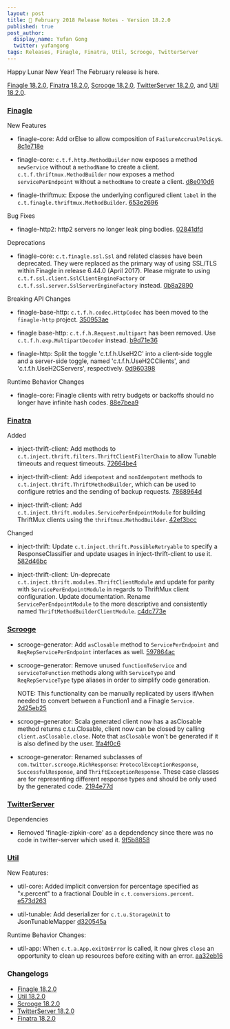 ```yaml
---
layout: post
title: 🏮 February 2018 Release Notes - Version 18.2.0
published: true
post_author:
  display_name: Yufan Gong
  twitter: yufangong
tags: Releases, Finagle, Finatra, Util, Scrooge, TwitterServer
---
```


Happy Lunar New Year! The February release is here.

[Finagle 18.2.0][finagle], [Finatra 18.2.0][finatra], [Scrooge 18.2.0][scrooge], [TwitterServer 18.2.0][twitterserver], and [Util 18.2.0][util].

### [Finagle](https://github.com/twitter/finagle/) ###

New Features

  * finagle-core: Add orElse to allow composition of `FailureAccrualPolicy`s.
    [8c1e718e](https://github.com/twitter/finagle/commit/8c1e718e9b724afbe07e7ecf995eb72b7f6650d1)

  * finagle-core: `c.t.f.http.MethodBuilder` now exposes a method `newService` without a
    `methodName` to create a client. `c.t.f.thriftmux.MethodBuilder` now exposes a
    method `servicePerEndpoint` without a `methodName` to create a client. [d8e010d6](https://github.com/twitter/finagle/commit/d8e010d6f0d4c0bc64e5628b4832ca148212e8b8)

  * finagle-thriftmux: Expose the underlying configured client `label` in the
    `c.t.finagle.thriftmux.MethodBuilder`. [653e2696](https://github.com/twitter/finagle/commit/653e2696b424adc27c5fe67d0479cb896b31fdbd)

Bug Fixes

  * finagle-http2: http2 servers no longer leak ping bodies. [02841dfd](https://github.com/twitter/finagle/commit/02841dfd3022470f0a0c7b5866cfa1c2efcbc61c)

Deprecations

  * finagle-core: `c.t.finagle.ssl.Ssl` and related classes have been
    deprecated. They were replaced as the primary way of using SSL/TLS
    within Finagle in release 6.44.0 (April 2017). Please migrate to using
    `c.t.f.ssl.client.SslClientEngineFactory` or
    `c.t.f.ssl.server.SslServerEngineFactory` instead. [0b8a2890](https://github.com/twitter/finagle/commit/0b8a2890a175d7ab5983683953c25db6038a0698)

Breaking API Changes

  * finagle-base-http: `c.t.f.h.codec.HttpCodec` has been moved to the `finagle-http`
    project. [350953ae](https://github.com/twitter/finagle/commit/350953aee0c6cae3a550cdf34bc1a30c4bfc5beb)

  * finagle base-http: `c.t.f.h.Request.multipart` has been removed.
    Use `c.t.f.h.exp.MultipartDecoder` instead. [b9d71e36](https://github.com/twitter/finagle/commit/b9d71e36b64eaced148a5da48eb200b0a5725c88)

  * finagle-http: Split the toggle 'c.t.f.h.UseH2C' into a client-side toggle and a
    server-side toggle, named 'c.t.f.h.UseH2CClients', and 'c.t.f.h.UseH2CServers',
    respectively.  [0d960398](https://github.com/twitter/finagle/commit/0d960398d63e362c0296798a59a6c7854ba1ac70)

Runtime Behavior Changes

  * finagle-core: Finagle clients with retry budgets or backoffs should no
    longer have infinite hash codes. [88e7bea9](https://github.com/twitter/finagle/commit/88e7bea9bf29bc5fed3207782bf82b25bf869c4a)


### [Finatra](https://github.com/twitter/finatra/) ###

Added

* inject-thrift-client: Add methods to `c.t.inject.thrift.filters.ThriftClientFilterChain` to allow
  Tunable timeouts and request timeouts. [72664be4](https://github.com/twitter/finatra/commit/72664be4439da4425dfe63fa325f4c1ebbc5bf4b)

* inject-thrift-client: Add `idempotent` and `nonIdempotent` methods to
  `c.t.inject.thrift.ThriftMethodBuilder`, which can be used to configure retries and the sending of
  backup requests. [7868964d](https://github.com/twitter/finatra/commit/7868964d223656f4e2b2ab738c835f45e30add76)

* inject-thrift-client: Add `c.t.inject.thrift.modules.ServicePerEndpointModule` for
  building ThriftMux clients using the `thriftmux.MethodBuilder`. [42ef3bcc](https://github.com/twitter/finatra/commit/42ef3bcc1ad8fcda877245554ceb4c3ffcd348c8)

Changed

* inject-thrift: Update `c.t.inject.thrift.PossibleRetryable` to specify a ResponseClassifier
  and update usages in inject-thrift-client to use it. [582d46bc](https://github.com/twitter/finatra/commit/582d46bc3d79a12789c208974ab197c02748615b)

* inject-thrift-client: Un-deprecate `c.t.inject.thrift.modules.ThriftClientModule`
  and update for parity with `ServicePerEndpointModule` in regards to ThriftMux
  client configuration. Update documentation. Rename `ServicePerEndpointModule` to
  the more descriptive and consistently named `ThriftMethodBuilderClientModule`.
  [c4dc773e](https://github.com/twitter/finatra/commit/c4dc773e401d5e8d4d2bd3d7259ee86d47020d32)

### [Scrooge](https://github.com/twitter/scrooge/) ###

- scrooge-generator: Add `asClosable` method to `ServicePerEndpoint` and
  `ReqRepServicePerEndpoint` interfaces as well. [597864ac](https://github.com/twitter/scrooge/commit/597864aca641419b43cb4c32201a063439c5991c)

- scrooge-generator: Remove unused `functionToService` and `serviceToFunction`
  methods along with `ServiceType` and `ReqRepServiceType` type aliases in
  order to simplify code generation.

  NOTE: This functionality can be manually replicated by users if/when needed
  to convert between a Function1 and a Finagle `Service`. [2d25eb25](https://github.com/twitter/scrooge/commit/2d25eb25fc91d7ad3688377dd86330a42799c8c3)

- scrooge-generator: Scala generated client now has a asClosable method returns c.t.u.Closable,
  client now can be closed by calling `client.asClosable.close`. Note that `asClosable` won't be
  generated if it is also defined by the user. [1fa4f0c6](https://github.com/twitter/scrooge/commit/1fa4f0c6df334b1bcca71fe53683ee15f4aa5cc5)

- scrooge-generator: Renamed subclasses of `com.twitter.scrooge.RichResponse`:
  `ProtocolExceptionResponse`, `SuccessfulResponse`, and `ThriftExceptionResponse`.
  These case classes are for representing different response types and should be only
  used by the generated code. [2194e77d](https://github.com/twitter/scrooge/commit/2194e77d733d464d835073a5ca03fb368d59cbcf)


### [TwitterServer](https://github.com/twitter/twitter-server/) ###

Dependencies

  * Removed 'finagle-zipkin-core' as a depdendency since there was no
    code in twitter-server which used it. [9f5b8858](https://github.com/twitter/twitter-server/commit/9f5b885852e1afee978af55ce3aa74231d27a8f7)


### [Util](https://github.com/twitter/util/) ###

New Features:

  * util-core: Added implicit conversion for percentage specified as "x.percent"
    to a fractional Double in `c.t.conversions.percent`. [e573d263](https://github.com/twitter/util/commit/e573d263788271d3ab6094361f7c2fe4528d66a2)

  * util-tunable: Add deserializer for `c.t.u.StorageUnit` to JsonTunableMapper
    [d320545a](https://github.com/twitter/util/commit/d320545a8537d59050a7db988d54b589dcdf701c)

Runtime Behavior Changes:

  * util-app: When `c.t.a.App.exitOnError` is called, it now gives `close`
    an opportunity to clean up resources before exiting with an error.
    [aa32eb16](https://github.com/twitter/util/commit/aa32eb16f03635dbdc9540366a880d648aa58949)

### Changelogs ###

* [Finagle 18.2.0][finagle]
* [Util 18.2.0][util]
* [Scrooge 18.2.0][scrooge]
* [TwitterServer 18.2.0][twitterserver]
* [Finatra 18.2.0][finatra]

[finagle]: https://github.com/twitter/finagle/blob/finagle-18.2.0/CHANGES
[util]: https://github.com/twitter/util/blob/util-18.2.0/CHANGES
[scrooge]: https://github.com/twitter/scrooge/blob/scrooge-18.2.0/CHANGES
[twitterserver]: https://github.com/twitter/twitter-server/blob/twitter-server-18.2.0/CHANGES
[finatra]: https://github.com/twitter/finatra/blob/finatra-18.2.0/CHANGELOG.md
